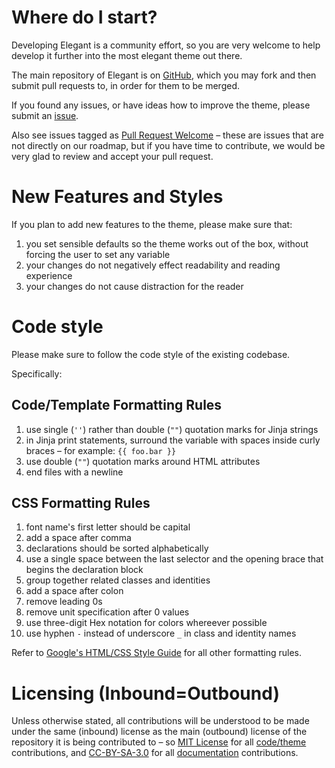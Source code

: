 # Where do I start?

Developing Elegant is a community effort, so you are very welcome to help develop it further into the most elegant theme out there.

The main repository of Elegant is on [GitHub][elegant], which you may fork and then submit pull requests to, in order for them to be merged.

If you found any issues, or have ideas how to improve the theme, please submit an [issue][].

Also see issues tagged as [Pull Request Welcome](https://github.com/Pelican-Elegant/pelican-elegant/labels/pull%20request%20welcome) – these are issues that are not directly on our roadmap, but if you have time to contribute, we would be very glad to review and accept your pull request.


# New Features and Styles

If you plan to add new features to the theme, please make sure that:

1. you set sensible defaults so the theme works out of the box, without forcing the user to set any variable
1. your changes do not negatively effect readability and reading experience
1. your changes do not cause distraction for the reader

# Code style

Please make sure to follow the code style of the existing codebase.

Specifically:

## Code/Template Formatting Rules

1. use single (`''`) rather than double (`""`) quotation marks for Jinja strings
1. in Jinja print statements, surround the variable with spaces inside curly braces – for example: `{{ foo.bar }}`
1. use double (`""`) quotation marks around HTML attributes
1. end files with a newline

## CSS Formatting Rules

1. font name's first letter should be capital
1. add a space after comma
1. declarations should be sorted alphabetically
1. use a single space between the last selector and the opening brace that begins the declaration block
1. group together related classes and identities
1. add a space after colon
1. remove leading 0s
1. remove unit specification after 0 values
1. use three-digit Hex notation for colors whereever possible
1. use hyphen `-` instead of underscore `_` in class and identity names

Refer to [Google's HTML/CSS Style Guide][google_style_guide] for all other formatting rules.


# Licensing (Inbound=Outbound)

Unless otherwise stated, all contributions will be understood to be made under the same (inbound) license as the main (outbound) license of the repository it is being contributed to – so [MIT License][] for all [code/theme][elegant] contributions, and [CC-BY-SA-3.0][] for all [documentation][] contributions.


[elegant]: https://github.com/Pelican-Elegant/pelican-elegant
[documentation]: https://github.com/Pelican-Elegant/documentation
[issue]: https://github.com/Pelican-Elegant/pelican-elegant/issues/
[contributing]: ./CONTRIBUTING.md
[google_style_guide]: https://google.github.io/styleguide/htmlcssguide.html
[MIT License]: https://spdx.org/licenses/MIT.html
[CC-BY-SA-3.0]: https://spdx.org/licenses/CC-BY-SA-3.0.html
